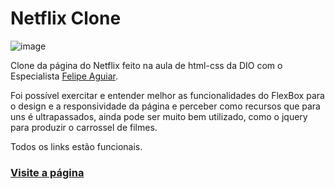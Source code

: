 # Netflix Clone

![image](https://user-images.githubusercontent.com/88933480/157975645-12852bfc-f730-46e3-9c55-ebaceb462ed8.png)

 Clone da página do Netflix feito na aula de html-css da DIO com o Especialista [Felipe Aguiar](https://github.com/felipeAguiarCode).
 
 Foi possível exercitar e entender melhor as funcionalidades do FlexBox para o design e a responsividade da página e perceber como recursos que para uns é ultrapassados, ainda pode ser muito bem utilizado, como o jquery para produzir o carrossel de filmes.
 
 Todos os links estão funcionais.
 
 ### [Visite a página](https://gracibrea.github.io/netflix-clone/)
